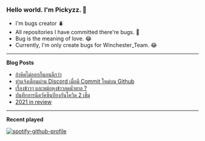 ### Hello world. I'm Pickyzz. 👋
 - I'm bugs creator 🪲
 - All repositories I have committed there're bugs. 🎃
 - Bug is the meaning of love. 😂
 - Currently, I'm only create bugs for Winchester_Team. 😂

-------
**Blog Posts**

<!-- BLOG-POST-LIST:START -->
- [ถ้าคิดไม่ออกก็นอนดีกว่า](https://pickyzz.dev/article/sleep-can-help-your-work)
- [ทำแจ้งเตือนผ่าน Discord เมื่อมี Commit ใหม่บน Github](https://pickyzz.dev/article/github-to-discord-weebhook)
- [เรื่องข้าวๆ และหม้อหุงข้าวลดน้ำตาล ?](https://pickyzz.dev/article/truth-about-sugar-reduce-rice-cooker)
- [บันทึกการฉีดวัคซีนป้องกันโควิด 2 เข็ม](https://pickyzz.dev/article/covid-vaccined-memory)
- [2021 in review](https://pickyzz.dev/article/2021-in-review)
<!-- BLOG-POST-LIST:END -->

-------

**Recent played**

[![spotify-github-profile](https://spotify-github-profile.vercel.app/api/view?uid=22llhxowcxkv2mjpbpwnciooa&cover_image=true&theme=natemoo-re&bar_color=00b3ff&bar_color_cover=false)](https://spotify-github-profile.vercel.app/api/view?uid=22llhxowcxkv2mjpbpwnciooa&redirect=true)
